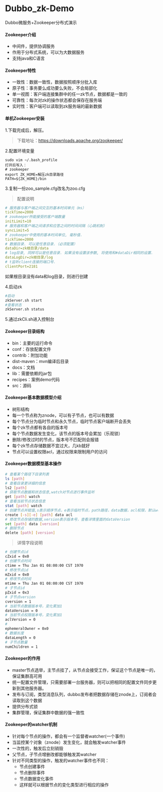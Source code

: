 # Dubbo_zk-Demo
Dubbo微服务+Zookeeper分布式演示

#### Zookeeper介绍

- 中间件，提供协调服务
- 作用于分布式系统，可以为大数据服务
- 支持java和C语言

#### Zookeeper特性

- 一致性：数据一致性，数据按照顺序分批入库
- 原子性：事务要么成功要么失败，不会局部化
- 单一视图：客户端连接集群中的任一zk节点，数据都是一致的
- 可靠性：每次对zk的操作状态都会保存在服务端
- 实时性：客户端可以读取到zk服务端的最新数据

#### 单机Zookeeper安装

1.下载完成后，解压。

> 下载地址：https://downloads.apache.org/zookeeper/

2.配置环境变量

```
sudo vim ~/.bash_profile
打开后写入：
# zookeeper
export ZK_HOME=解压zk目录路径
PATH=${ZK_HOME}/bin
```

3.复制一份zoo_sample.cfg改名为zoo.cfg

> 配置说明
```yaml
# 服务器与客户端之间交互的基本时间单元（ms）
tickTime=2000
# zookeeper所能接受的客户端数量
initLimit=10
# 服务器和客户端之间请求和应答之间的时间间隔（心跳机制）
syncLimit=5
# zookeeper中使用的基本时间单位, 毫秒值.
tickTime=2000
# 数据目录. 可以是任意目录.（必须配置）
dataDir=zk根目录/data
# log目录, 同样可以是任意目录. 如果没有设置该参数, 将使用和#dataDir相同的设置.
dataLogDir=zk根目录/log
# t监听client连接的端口号.
clientPort=2181
```
如果根目录没有data和log目录，则进行创建

4.启动zk

```bash
#启动
zkServer.sh start 
#查看状态
zkServer.sh status
```

5.通过zkCli.sh进入控制台

#### Zookeeper目录结构

- bin：主要的运行命令
- conf：存放配置文件
- contrib：附加功能
- dist-maven：mvn编译后目录
- docs：文档
- lib：需要依赖的jar包
- recipes：案例demo代码
- src：源码

#### Zookeeper基本数据模型介绍

- 树形结构
- 每一个节点称为znode，可以有子节点，也可以有数据
- 每个节点分为临时节点和永久节点，临时节点客户端断开会丢失
- 每个zk节点都有各自的版本号
- 每个节点数据发生变化，该节点的版本号会累加（乐观锁）
- 删除/修改过时的节点，版本号不匹配则会报错
- 每个zk节点存储数据不宜过大，几kb就好
- 节点可以设置权限acl，通过权限来限制用户的访问

#### Zookeeper数据模型基本操作

```bash
# 查看某个路径下目录列表
ls [path]
# 查看目录更详细的信息
ls2 [path]
# 获取节点数据和状态信息,watch对节点进行事件监听
get [path] watch
# 查看当前节点状态信息
stat [path] watch
# 创建节点并赋值,s表示顺序节点，e表示临时节点，path路径，data数据，acl权限，默认world全世界
create [-s][-e] [path] data acl
# 修改节点存储的数据,version表示版本号，查看详情里面的dataVersion
set [path] data [version]
# 删除节点
delete [path] [version]
```

> 详情字段说明

```bash
# 创建节点id
cZxid = 0x0
# 创建节点时间 
ctime = Thu Jan 01 08:00:00 CST 1970
# 修改节点id
mZxid = 0x0
# 修改节点时间
mtime = Thu Jan 01 08:00:00 CST 1970
# 子节点id
pZxid = 0x3
# 子节点version
cversion = 1
# 当前节点数据版本号，变化累加1
dataVersion = 0
# 当前节点权限版本号，变化累加1
aclVersion = 0
# 
ephemeralOwner = 0x0
# 数据长度
dataLength = 0
# 子节点数量
numChildren = 1
```

#### Zookeeper的作用

- master节点选举，主节点挂了，从节点会接受工作，保证这个节点是唯一的，保证集群高可用
- 统一配置文件管理，只需要部署一台服务器，则可以把相同的配置文件同步更新到其他服务器。
- 发布与订阅，类型消息队列，dubbo发布者把数据存储在znode上，订阅者会读取到这个数据
- 提供分布式锁
- 集群管理，保证集群中数据的强一致性

#### Zookeeper的watcher机制

- 针对每个节点的操作，都会有一个监督者watcher(一个事件)
- 当监控某个对象（znode）发生变化，就会触发watcher事件
- 一次性的，触发后立刻销毁
- 父节点，子节点增删改都能够触发其watcher
- 针对不同类型的操作，触发的watcher事件也不同：
    - 节点创建事件
    - 节点删除事件
    - 节点数据变化事件
    - 这样就可以根据节点的变化类型进行相应的操作
    
#### 